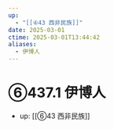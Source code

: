 ```yaml
---
up:
  - "[[⑥43 西非民族]]"
date: 2025-03-01
ctime: 2025-03-01T13:44:42
aliases:
  - 伊博人
---
```


# ⑥437.1 伊博人

- up: [[⑥43 西非民族]]
